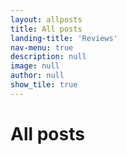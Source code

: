 ```yaml
---
layout: allposts
title: All posts
landing-title: 'Reviews'
nav-menu: true
description: null
image: null
author: null
show_tile: true
---
```


<h1>All posts</h1>
